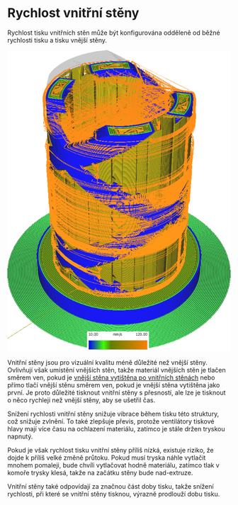 Rychlost vnitřní stěny
====

Rychlost tisku vnitřních stěn může být konfigurována odděleně od běžné rychlosti tisku a tisku vnější stěny.

![Různé struktury tištěné různými rychlostmi](../../../articles/images/speed_difference.png)

Vnitřní stěny jsou pro vizuální kvalitu méně důležité než vnější stěny. Ovlivňují však umístění vnějších stěn, takže materiál vnějších stěn je tlačen směrem ven, pokud je [vnější stěna vytištěna po vnitřních stěnách](../shell/outer_inset_first.md) nebo přímo tlačí vnější stěnu směrem ven, pokud je vnější stěna vytištěna jako první. Je proto důležité tisknout vnitřní stěny s přesností, ale lze je tisknout o něco rychleji než vnější stěny, aby se ušetřil čas.

Snížení rychlosti vnitřní stěny snižuje vibrace během tisku této struktury, což snižuje zvlnění. To také zlepšuje převis, protože ventilátory tiskové hlavy mají více času na ochlazení materiálu, zatímco je stále držen tryskou napnutý.

Pokud je však rychlost tisku vnitřní stěny příliš nízká, existuje riziko, že dojde k příliš velké změně průtoku. Pokud musí tryska náhle vytlačit mnohem pomaleji, bude chvíli vytlačovat hodně materiálu, zatímco tlak v komoře trysky klesá, takže na začátku stěny bude nad-extruze.

Vnitřní stěny také odpovídají za značnou část doby tisku, takže snížení rychlosti, při které se vnitřní stěny tisknou, výrazně prodlouží dobu tisku.